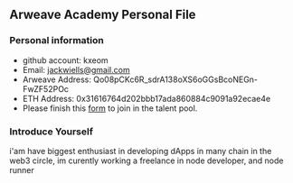 ## Arweave Academy Personal File

### Personal information

- github account: kxeom
- Email: jackwiells@gmail.com
- Arweave Address: Qo08pCKc6R_sdrA138oXS6oGGsBcoNEGn-FwZF52POc
- ETH Address: 0x31616764d202bbb17ada860884c9091a92ecae4e
- Please finish this [form](https://docs.google.com/forms/d/e/1FAIpQLSfWA5fIIcBgmRppm3jNz5vmf9Mai_QMVil-2pO4r7YKn_Zhtw/viewform?usp=sf_link) to join in the talent pool.

### Introduce Yourself
 i'am have biggest enthusiast in developing dApps in many chain in the web3 circle, im curently working a freelance in node developer,  and node runner
